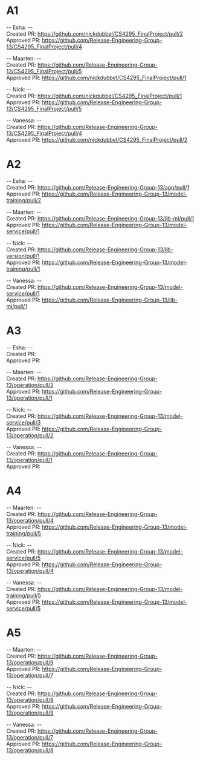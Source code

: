 # A1

-- Esha: -- \
Created PR: https://github.com/nickdubbel/CS4295_FinalProject/pull/2 \
Approved PR: https://github.com/Release-Engineering-Group-13/CS4295_FinalProject/pull/4 

-- Maarten: -- \
Created PR: https://github.com/Release-Engineering-Group-13/CS4295_FinalProject/pull/5 \
Approved PR: https://github.com/nickdubbel/CS4295_FinalProject/pull/1

-- Nick: -- \
Created PR: https://github.com/nickdubbel/CS4295_FinalProject/pull/1 \
Approved PR: https://github.com/Release-Engineering-Group-13/CS4295_FinalProject/pull/5

-- Vanessa: -- \
Created PR: https://github.com/Release-Engineering-Group-13/CS4295_FinalProject/pull/4 \
Approved PR: https://github.com/nickdubbel/CS4295_FinalProject/pull/2

# A2

-- Esha: -- \
Created PR:  https://github.com/Release-Engineering-Group-13/app/pull/1 \
Approved PR: https://github.com/Release-Engineering-Group-13/model-training/pull/2

-- Maarten: -- \
Created PR: https://github.com/Release-Engineering-Group-13/lib-ml/pull/1 \
Approved PR: https://github.com/Release-Engineering-Group-13/model-service/pull/1

-- Nick: -- \
Created PR: https://github.com/Release-Engineering-Group-13/lib-version/pull/1 \
Approved PR: https://github.com/Release-Engineering-Group-13/model-training/pull/1

-- Vanessa: -- \
Created PR:  https://github.com/Release-Engineering-Group-13/model-service/pull/1 \
Approved PR: https://github.com/Release-Engineering-Group-13/lib-ml/pull/1


# A3

-- Esha: -- \
Created PR:   \
Approved PR: 

-- Maarten: -- \
Created PR:  https://github.com/Release-Engineering-Group-13/operation/pull/2 \
Approved PR: https://github.com/Release-Engineering-Group-13/operation/pull/1

-- Nick: -- \
Created PR:  https://github.com/Release-Engineering-Group-13/model-service/pull/3 \
Approved PR: https://github.com/Release-Engineering-Group-13/operation/pull/2

-- Vanessa: -- \
Created PR:  https://github.com/Release-Engineering-Group-13/operation/pull/1 \
Approved PR: 


# A4

-- Maarten: -- \
Created PR:  https://github.com/Release-Engineering-Group-13/operation/pull/4 \
Approved PR: https://github.com/Release-Engineering-Group-13/model-training/pull/5

-- Nick: -- \
Created PR:  https://github.com/Release-Engineering-Group-13/model-service/pull/5 \
Approved PR: https://github.com/Release-Engineering-Group-13/operation/pull/4

-- Vanessa: -- \
Created PR:  https://github.com/Release-Engineering-Group-13/model-training/pull/5 \
Approved PR: https://github.com/Release-Engineering-Group-13/model-service/pull/5


# A5

-- Maarten: -- \
Created PR:  https://github.com/Release-Engineering-Group-13/operation/pull/9 \
Approved PR: https://github.com/Release-Engineering-Group-13/operation/pull/7

-- Nick: -- \
Created PR:   https://github.com/Release-Engineering-Group-13/operation/pull/8 \
Approved PR: https://github.com/Release-Engineering-Group-13/operation/pull/9

-- Vanessa: -- \
Created PR:  https://github.com/Release-Engineering-Group-13/operation/pull/7 \
Approved PR: https://github.com/Release-Engineering-Group-13/operation/pull/8



